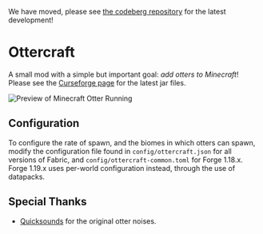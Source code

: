 We have moved, please see [the codeberg repository](https://codeberg.org/bottledspace/ottercraft) for the latest development!

Ottercraft
==========

A small mod with a simple but important goal: _add otters to Minecraft_!
Please see the [Curseforge page](https://www.curseforge.com/minecraft/mc-mods/ottercraft
) for the latest jar files.

![Preview of Minecraft Otter Running](http://web.archive.org/web/20211216124059/https://thumbs.gfycat.com/SecretBaggyFlies.webp)


Configuration
-------------

To configure the rate of spawn, and the biomes in which otters can spawn, modify the configuration file found in `config/ottercraft.json` for all versions of Fabric, and `config/ottercraft-common.toml` for Forge 1.18.x. Forge 1.19.x uses per-world configuration instead, through the use of datapacks.


Special Thanks
--------------
- [Quicksounds](https://quicksounds.com) for the original otter noises.
